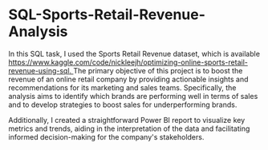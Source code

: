 # SQL-Sports-Retail-Revenue-Analysis
In this SQL task, I used the Sports Retail Revenue dataset, which is available [https://www.kaggle.com/code/nickleejh/optimizing-online-sports-retail-revenue-using-sql. ](https://www.kaggle.com/datasets/irenewidyastuti/datacamp-optimizing-online-sports-retail-revenue)
The primary objective of this project is to boost the revenue of an online retail company by providing actionable insights and recommendations for its marketing and sales teams. 
Specifically, the analysis aims to identify which brands are performing well in terms of sales and to develop strategies to boost sales for underperforming brands.

Additionally, I created a straightforward Power BI report to visualize key metrics and trends, aiding in the interpretation of the data and facilitating informed decision-making for the company's stakeholders.
